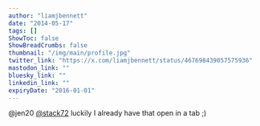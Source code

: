 ```yaml
---
author: "liamjbennett"
date: "2014-05-17"
tags: []
ShowToc: false
ShowBreadCrumbs: false
thumbnail: "/img/main/profile.jpg"
twitter_link: "https://x.com/liamjbennett/status/467698439057575936"
mastodon_link: ""
bluesky_link: ""
linkedin_link: ""
expiryDate: "2016-01-01"
---
```


@jen20 [@stack72](https://x.com/stack72) luckily I already have that open in a tab ;)

